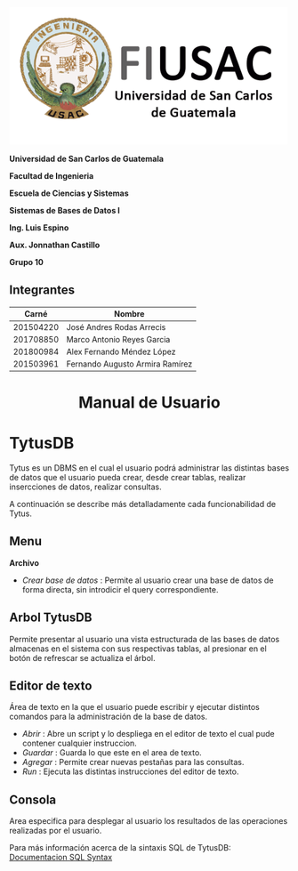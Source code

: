 

![Alt text](capturas/logo2.png?raw=true "")

**Universidad de San Carlos de Guatemala**

**Facultad de Ingenieria**

**Escuela de Ciencias y Sistemas**

**Sistemas de Bases de Datos I**

**Ing. Luis Espino**

**Aux. Jonnathan Castillo**

**Grupo 10**

## Integrantes
| Carné | Nombre |
| ---- | ---- |
| 201504220 | José Andres Rodas Arrecis |
| 201708850 | Marco Antonio Reyes Garcia |
| 201800984 | Alex Fernando Méndez López |
| 201503961 | Fernando Augusto Armira Ramírez|

# <center>Manual de Usuario 

# TytusDB

Tytus es un DBMS en el cual el usuario podrá administrar las distintas bases de datos que el usuario pueda crear, desde crear tablas, realizar insercciones de datos, realizar consultas.

A continuación se describe más detalladamente cada funcionabilidad de Tytus.

<!-- Screen del dbms completo -->  

## Menu
  
**Archivo**

  * *Crear base de datos* : Permite al usuario crear una base de datos de forma directa, sin introdicir el query correspondiente. 

<!-- Screen creando base de datos desde el menu --> 

## Arbol TytusDB

Permite presentar al usuario una vista estructurada de las bases de datos almacenas en el sistema con sus respectivas tablas, al presionar en el botón de refrescar se actualiza el árbol.

<!-- Screen del arbol --> 


## Editor de texto 
 Área de texto en la que el usuario puede escribir y ejecutar distintos comandos para la administración de la base de datos. 
     
  * *Abrir* : Abre un script y lo despliega en el editor de texto el cual pude contener cualquier instruccion.
  * *Guardar* : Guarda lo que este en el area de texto. 
  * *Agregar* : Permite crear nuevas pestañas para las consultas.
  * *Run* : Ejecuta las distintas instrucciones del editor de texto.

<!-- Screen del area de texto --> 
 
 ## Consola
  Area especifica para desplegar al usuario los resultados de las operaciones realizadas por el usuario.

<!-- Screen de la consola --> 

Para más información acerca de la sintaxis SQL de TytusDB:
[Documentacion SQL Syntax](https://github.com/tytusdb/tytus/tree/main/docs/sql_syntax)
